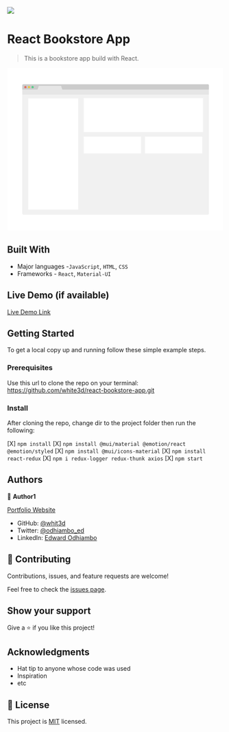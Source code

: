 ![](https://img.shields.io/badge/Microverse-blueviolet)

# React Bookstore App

> This is a bookstore app build with React.

![App Screenshot](app_screenshot.png)


## Built With

- Major languages -`JavaScript`, `HTML`, `CSS`
- Frameworks - `React`, `Material-UI`

## Live Demo (if available)

[Live Demo Link](https://react-bookstore-orpin.vercel.app)


## Getting Started


To get a local copy up and running follow these simple example steps.

### Prerequisites
Use this url to clone the repo on your terminal: https://github.com/white3d/react-bookstore-app.git

### Install
After cloning the repo, change dir to the project folder then run the following:

[X] `npm install`
[X] `npm install @mui/material @emotion/react @emotion/styled`
[X] `npm install @mui/icons-material`
[X] `npm install react-redux`
[X] `npm i redux-logger redux-thunk axios`
[X] `npm start`



## Authors

👤 **Author1**

[Portfolio Website](https://edwardodhiambo.me/My-Portfolio/)

- GitHub: [@whit3d](https://github.com/white3d)
- Twitter: [@odhiambo_ed](https://twitter.com/odhiambo_ed)
- LinkedIn: [Edward Odhiambo](https://www.linkedin.com/in/edward-odhiambo-6a462a21b/)


## 🤝 Contributing

Contributions, issues, and feature requests are welcome!

Feel free to check the [issues page](https://github.com/white3d/react-bookstore-app/issues).

## Show your support

Give a ⭐ if you like this project!

## Acknowledgments

- Hat tip to anyone whose code was used
- Inspiration
- etc

## 📝 License

This project is [MIT](./MIT.md) licensed.